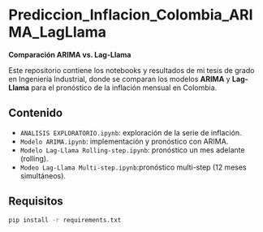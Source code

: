 # Prediccion_Inflacion_Colombia_ARIMA_LagLlama
**Comparación ARIMA vs. Lag-Llama**

Este repositorio contiene los notebooks y resultados de mi tesis de grado en Ingeniería Industrial, 
donde se comparan los modelos **ARIMA** y **Lag-Llama** para el pronóstico de la inflación mensual en Colombia.

## Contenido
- `ANALISIS EXPLORATORIO.ipynb`: exploración de la serie de inflación.
- `Modelo ARIMA.ipynb`: implementación y pronóstico con ARIMA.
- `Modelo Lag-Llama Rolling-step.ipynb`: pronóstico un mes adelante (rolling).
- `Modeo Lag-Llama Multi-step.ipynb`:pronóstico multi-step (12 meses simultáneos).

## Requisitos
```bash
pip install -r requirements.txt
